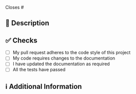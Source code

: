<!-- 
Thanks for creating this pull request 🤗

Please make sure that the pull request is limited to one type (docs, feature, etc.) and keep it as small as possible. You can open multiple prs instead of opening a huge one.
-->

<!-- If this pull request closes an issue, please mention the issue number below -->
Closes # <!-- Issue # here -->

## 📑 Description
<!-- Add a brief description of the pr -->

<!-- You can also choose to add a list of changes and if they have been completed or not by using the markdown to-do list syntax
- [ ] Not Completed
- [x] Completed
-->

## ✅ Checks
<!-- Make sure your pr passes CI checks and do check the following fields as needed - -->
- [ ] My pull request adheres to the code style of this project
- [ ] My code requires changes to the documentation
- [ ] I have updated the documentation as required
- [ ] All the tests have passed

## ℹ Additional Information
<!-- Any additional information like breaking changes, dependencies added, screenshots, comparisons between new and old behavior, etc. -->
